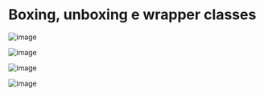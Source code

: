 # Boxing, unboxing e wrapper classes
![image](https://github.com/JoseLeonardoCordeiroBahia/comportamento-de-memoria-arrays-e-listas-java/assets/63564226/deb0aeb6-4d1b-43d6-af00-ca3a0b827b81)

![image](https://github.com/JoseLeonardoCordeiroBahia/comportamento-de-memoria-arrays-e-listas-java/assets/63564226/35a940b0-f06e-44f0-bdcc-12805545af2b)

![image](https://github.com/JoseLeonardoCordeiroBahia/comportamento-de-memoria-arrays-e-listas-java/assets/63564226/f2d42c34-9a42-4780-b0bb-9b8b96c47b4a)

![image](https://github.com/JoseLeonardoCordeiroBahia/comportamento-de-memoria-arrays-e-listas-java/assets/63564226/65a9157c-e8bf-41d3-97a8-806001ad944a)
